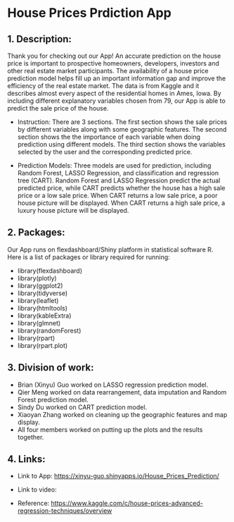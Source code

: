 # House Prices Prdiction App

## 1. Description:
Thank you for checking out our App! An accurate prediction on the house price is important to prospective homeowners, developers, investors and other real estate market participants. The availability of a house price prediction model helps fill up an important information gap and improve the efficiency of the real estate market. The data is from Kaggle and it describes almost every aspect of the residential homes in Ames, Iowa. By including different explanatory variables chosen from 79, our App is able to predict the sale price of the house. 

+ Instruction: There are 3 sections. The first section shows the sale prices by different variables along with some geographic features. The second section shows the the importance of each variable when doing prediction using different models. The third section shows the variables selected by the user and the corresponding predicted price.

+ Prediction Models: Three models are used for prediction, including Random Forest, LASSO Regression, and classification and regression tree (CART). Random Forest and LASSO Regression predict the actual predicted price, while CART predicts whether the house has a high sale price or a low sale price. When CART returns a low sale price, a poor house picture will be displayed. When CART returns a high sale price, a luxury house picture will be displayed.

## 2. Packages:

Our App runs on flexdashboard/Shiny platform in statistical software R. Here is a list of packages or library required for running:

+ library(flexdashboard)
+ library(plotly)
+ library(ggplot2)
+ library(tidyverse)
+ library(leaflet)
+ library(htmltools)
+ library(kableExtra)
+ library(glmnet)
+ library(randomForest)
+ library(rpart)
+ library(rpart.plot)

## 3. Division of work:

+ Brian (Xinyu) Guo worked on LASSO regression prediction model.
+ Qier Meng worked on data rearrangement, data imputation and Random Forest prediction model.
+ Sindy Du worked on CART prediction model.
+ Xiaoyan Zhang worked on cleaning up the geographic features and map display.
+ All four members worked on putting up the plots and the results together.

## 4. Links:

+ Link to App: https://xinyu-guo.shinyapps.io/House_Prices_Prediction/

+ Link to video:

+ Reference:
https://www.kaggle.com/c/house-prices-advanced-regression-techniques/overview

